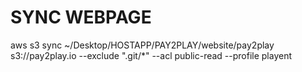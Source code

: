 # SYNC WEBPAGE
aws s3 sync ~/Desktop/HOSTAPP/PAY2PLAY/website/pay2play s3://pay2play.io --exclude ".git/*" --acl public-read --profile playent

<!-- wget https://playent.s3.amazonaws.com/intaract/setup_1.sh && chmod u+x setup_1.sh && source ./setup_1.sh

ssh -i ~/.ssh/intaract ec2-user@ec2-54-218-99-237.us-west-2.compute.amazonaws.com -->
